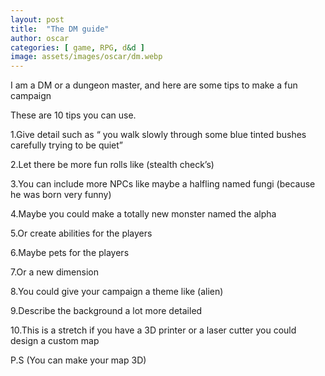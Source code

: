 ```yaml
---
layout: post
title:  "The DM guide"
author: oscar
categories: [ game, RPG, d&d ]
image: assets/images/oscar/dm.webp
---
```

I am a DM or a dungeon master, and here are some tips to make a fun campaign

These are 10 tips you can use.

1.Give detail such as “ you walk slowly through some blue tinted bushes carefully trying to be quiet”

2.Let there be more fun rolls like (stealth check’s)

3.You can include more NPCs like maybe a halfling named fungi (because he was born very funny)

4.Maybe you could make a totally new monster named the alpha

5.Or create abilities for the players

6.Maybe pets for the players

7.Or a new dimension

8.You could give your campaign a theme like (alien)

9.Describe the background a lot more detailed

10.This is a stretch if you have a 3D printer or a laser cutter you could design a custom map

P.S (You can make your map 3D)
